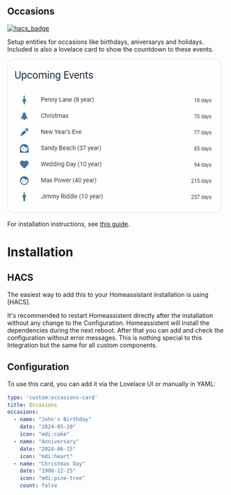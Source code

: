 ## Occasions

[![hacs_badge](https://img.shields.io/badge/HACS-Default-orange.svg)](https://github.com/hacs/integration)

Setup entities for occasions like birthdays, aniversarys and holidays. Included is also a lovelace card to show the countdown to these events.

![occasions mov](https://raw.githubusercontent.com/andymcloid/occasions-hass-integration/refs/heads/main/screenshot.png)

For installation instructions, see [this guide](https://github.com/thomasloven/hass-config/wiki/Lovelace-Plugins).

# Installation

## HACS

The easiest way to add this to your Homeassistant installation is using [HACS]. 

It's recommended to restart Homeassistent directly after the installation without any change to the Configuration. 
Homeassistent will install the dependencies during the next reboot. After that you can add and check the configuration without error messages. 
This is nothing special to this Integration but the same for all custom components.

## Configuration

To use this card, you can add it via the Lovelace UI or manually in YAML:

```yaml
type: 'custom:occasions-card'
title: Occasions
occasions:
  - name: "John's Birthday"
    date: "2024-05-20"
    icon: "mdi:cake"
  - name: "Anniversary"
    date: "2024-06-15"
    icon: "mdi:heart"
  - name: "Christmas Day"
    date: "1900-12-25"
    icon: "mdi:pine-tree"
    count: false
```